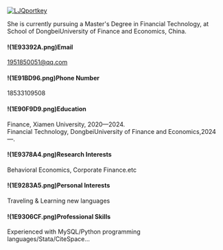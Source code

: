 

[![LJQportkey](https://img.shields.io/badge/LJQportkey-github-blue?logo=github)](https://github.com/LJQportkey)

She is currently pursuing a Master's Degree in Financial Technology, at School of DongbeiUniversity of Finance and Economics, China.

#### !(1E93392A.png)Email
1951850051@qq.com

#### !(1E91BD96.png)Phone Number
18533109508

#### !(1E90F9D9.png)Education
 Finance, Xiamen University, 2020—2024.\
 Financial Technology, DongbeiUniversity of Finance and Economics,2024—.

#### !(1E9378A4.png)Research Interests
Behavioral Economics, Corporate Finance.etc

#### !(1E9283A5.png)Personal Interests
Traveling & Learning new languages

#### !(1E9306CF.png)Professional Skills
Experienced with MySQL/Python programming languages/Stata/CiteSpace...




